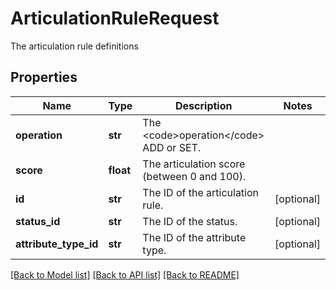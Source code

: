 # ArticulationRuleRequest

The articulation rule definitions
## Properties
Name | Type | Description | Notes
------------ | ------------- | ------------- | -------------
**operation** | **str** | The &lt;code&gt;operation&lt;/code&gt; ADD or SET. | 
**score** | **float** | The articulation score (between 0 and 100). | 
**id** | **str** | The ID of the articulation rule. | [optional] 
**status_id** | **str** | The ID of the status. | [optional] 
**attribute_type_id** | **str** | The ID of the attribute type. | [optional] 

[[Back to Model list]](../README.md#documentation-for-models) [[Back to API list]](../README.md#documentation-for-api-endpoints) [[Back to README]](../README.md)


